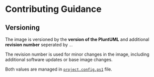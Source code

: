 Contributing Guidance
==


## Versioning

The image is versioned by the **version of the PluntUML** and additional **revision number** seperated by `.`.

The revision number is used for minor changes in the image, including additional software updates or base image changes.

Both values are managed in [`project.config.ps1`](project.config.ps1) file.
